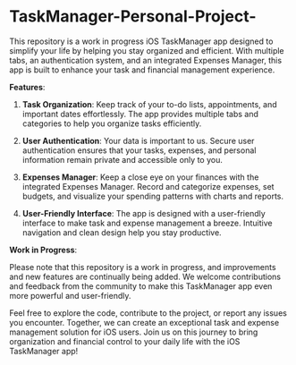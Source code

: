 # TaskManager-Personal-Project-
This repository is a work in progress iOS TaskManager app designed to simplify your life by helping you stay organized and efficient. With multiple tabs, an authentication system, and an integrated Expenses Manager, this app is built to enhance your task and financial management experience.        

  

**Features**:       

  

1. **Task Organization**: Keep track of your to-do lists, appointments, and important dates effortlessly. The app provides multiple tabs and categories to help you organize tasks       efficiently. 

  

2. **User Authentication**: Your data is important to us. Secure user authentication ensures that your tasks, expenses, and personal information remain private and accessible only to you. 

  

3. **Expenses Manager**: Keep a close eye on your finances with the integrated Expenses Manager. Record and categorize expenses, set budgets, and visualize your spending patterns with charts and reports. 

  

4. **User-Friendly Interface**: The app is designed with a user-friendly interface to make task and expense management a breeze. Intuitive navigation and clean design help you stay productive. 

   

**Work in Progress**:        

Please note that this repository is a work in progress, and improvements and new features are continually being added. We welcome contributions and feedback from the community to make this TaskManager app even more powerful and user-friendly.        

  

Feel free to explore the code, contribute to the project, or report any issues you encounter. Together, we can create an exceptional task and expense management solution for iOS users. Join us on this journey to bring organization and financial control to your daily life with the iOS TaskManager app! 
